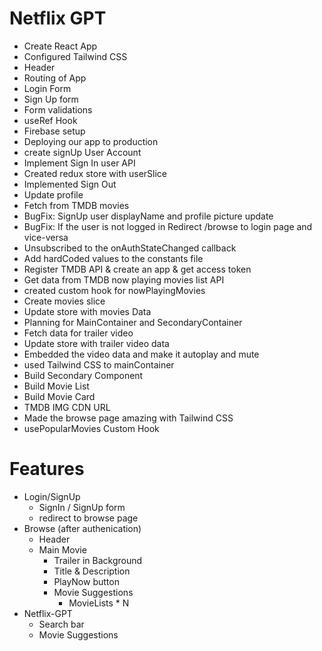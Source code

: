# Netflix GPT 
- Create React App
- Configured Tailwind CSS
- Header
- Routing of App 
- Login Form
- Sign Up form
- Form validations
- useRef Hook
- Firebase setup
- Deploying our app to production 
- create signUp User Account
- Implement Sign In user API
- Created redux store with userSlice 
- Implemented Sign Out
- Update profile
- Fetch from TMDB movies
- BugFix: SignUp user displayName and profile picture update
- BugFix: If the user is not logged in Redirect /browse to login page and vice-versa
- Unsubscribed to the onAuthStateChanged callback
- Add hardCoded values to the constants file
- Register TMDB API & create an app & get access token
- Get data from TMDB now playing movies list API
- created custom hook for nowPlayingMovies
- Create movies slice
- Update store with movies Data
- Planning for MainContainer and SecondaryContainer
- Fetch data for trailer video
- Update store with trailer video data
- Embedded the video data and make it autoplay and mute
- used Tailwind CSS to mainContainer
- Build Secondary Component
- Build Movie List
- Build Movie Card
- TMDB IMG CDN URL
- Made the browse page amazing with Tailwind CSS
- usePopularMovies Custom Hook



# Features
- Login/SignUp
    - SignIn / SignUp form
    - redirect to browse page
- Browse (after authenication)
    - Header
    - Main Movie
        - Trailer in Background
        - Title & Description
        - PlayNow button
        - Movie Suggestions
            - MovieLists * N
- Netflix-GPT
    - Search bar
    - Movie Suggestions